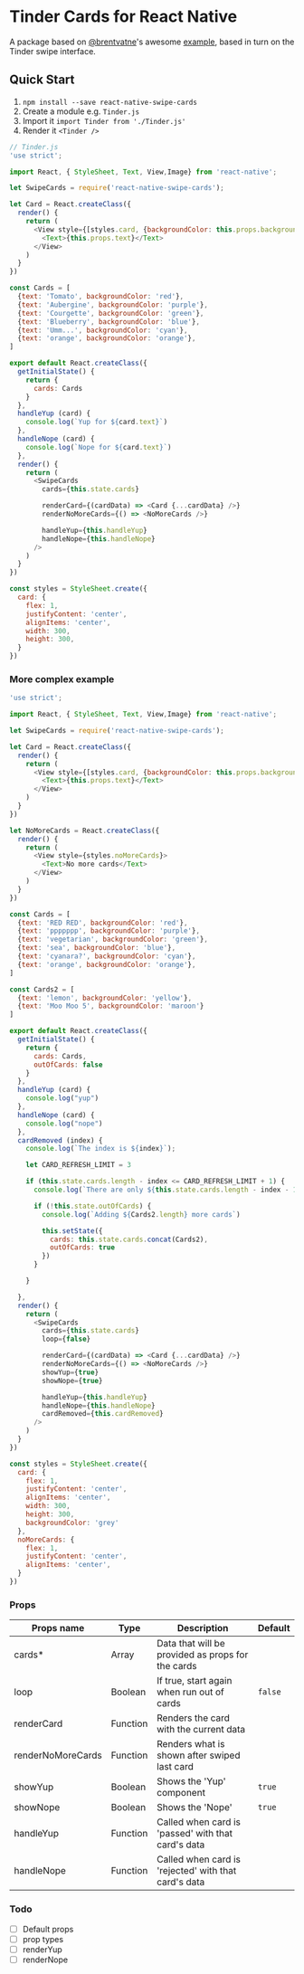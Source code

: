 # Tinder Cards for React Native
A package based on [@brentvatne](https://github.com/brentvatne/)'s awesome [example](https://github.com/brentvatne/react-native-animated-demo-tinder), based in turn on the Tinder swipe interface.

## Quick Start
1. `npm install --save react-native-swipe-cards`
2. Create a module e.g. `Tinder.js`
3. Import it `import Tinder from './Tinder.js'`
4. Render it `<Tinder />`

```javascript
// Tinder.js
'use strict';

import React, { StyleSheet, Text, View,Image} from 'react-native';

let SwipeCards = require('react-native-swipe-cards');

let Card = React.createClass({
  render() {
    return (
      <View style={[styles.card, {backgroundColor: this.props.backgroundColor}]}>
        <Text>{this.props.text}</Text>
      </View>
    )
  }
})

const Cards = [
  {text: 'Tomato', backgroundColor: 'red'},
  {text: 'Aubergine', backgroundColor: 'purple'},
  {text: 'Courgette', backgroundColor: 'green'},
  {text: 'Blueberry', backgroundColor: 'blue'},
  {text: 'Umm...', backgroundColor: 'cyan'},
  {text: 'orange', backgroundColor: 'orange'},
]

export default React.createClass({
  getInitialState() {
    return {
      cards: Cards
    }
  },
  handleYup (card) {
    console.log(`Yup for ${card.text}`)
  },
  handleNope (card) {
    console.log(`Nope for ${card.text}`)
  },
  render() {
    return (
      <SwipeCards
        cards={this.state.cards}

        renderCard={(cardData) => <Card {...cardData} />}
        renderNoMoreCards={() => <NoMoreCards />}

        handleYup={this.handleYup}
        handleNope={this.handleNope}
      />
    )
  }
})

const styles = StyleSheet.create({
  card: {
    flex: 1,
    justifyContent: 'center',
    alignItems: 'center',
    width: 300,
    height: 300,
  }
})

```

### More complex example
```javascript
'use strict';

import React, { StyleSheet, Text, View,Image} from 'react-native';

let SwipeCards = require('react-native-swipe-cards');

let Card = React.createClass({
  render() {
    return (
      <View style={[styles.card, {backgroundColor: this.props.backgroundColor}]}>
        <Text>{this.props.text}</Text>
      </View>
    )
  }
})

let NoMoreCards = React.createClass({
  render() {
    return (
      <View style={styles.noMoreCards}>
        <Text>No more cards</Text>
      </View>
    )
  }
})

const Cards = [
  {text: 'RED RED', backgroundColor: 'red'},
  {text: 'ppppppp', backgroundColor: 'purple'},
  {text: 'vegetarian', backgroundColor: 'green'},
  {text: 'sea', backgroundColor: 'blue'},
  {text: 'cyanara?', backgroundColor: 'cyan'},
  {text: 'orange', backgroundColor: 'orange'},
]

const Cards2 = [
  {text: 'lemon', backgroundColor: 'yellow'},
  {text: 'Moo Moo 5', backgroundColor: 'maroon'}
]

export default React.createClass({
  getInitialState() {
    return {
      cards: Cards,
      outOfCards: false
    }
  },
  handleYup (card) {
    console.log("yup")
  },
  handleNope (card) {
    console.log("nope")
  },
  cardRemoved (index) {
    console.log(`The index is ${index}`);

    let CARD_REFRESH_LIMIT = 3

    if (this.state.cards.length - index <= CARD_REFRESH_LIMIT + 1) {
      console.log(`There are only ${this.state.cards.length - index - 1} cards left.`);

      if (!this.state.outOfCards) {
        console.log(`Adding ${Cards2.length} more cards`)

        this.setState({
          cards: this.state.cards.concat(Cards2),
          outOfCards: true
        })
      }

    }

  },
  render() {
    return (
      <SwipeCards
        cards={this.state.cards}
        loop={false}

        renderCard={(cardData) => <Card {...cardData} />}
        renderNoMoreCards={() => <NoMoreCards />}
        showYup={true}
        showNope={true}

        handleYup={this.handleYup}
        handleNope={this.handleNope}
        cardRemoved={this.cardRemoved}
      />
    )
  }
})

const styles = StyleSheet.create({
  card: {
    flex: 1,
    justifyContent: 'center',
    alignItems: 'center',
    width: 300,
    height: 300,
    backgroundColor: 'grey'
  },
  noMoreCards: {
    flex: 1,
    justifyContent: 'center',
    alignItems: 'center',
  }
})
```

### Props
| Props name        | Type     | Description                                          | Default |
|-------------------|----------|------------------------------------------------------|---------|
| cards*            | Array    | Data that will be provided as props for the cards    |         |
| loop              | Boolean  | If true, start again when run out of cards           | `false` |
| renderCard        | Function | Renders the card with the current data               |         |
| renderNoMoreCards | Function | Renders what is shown after swiped last card         |         |
| showYup           | Boolean  | Shows the 'Yup' component                            | `true`  |
| showNope          | Boolean  | Shows the 'Nope'                                     | `true`  |
| handleYup         | Function | Called when card is 'passed' with that card's data   |         |
| handleNope        | Function | Called when card is 'rejected' with that card's data |         |

### Todo
- [ ] Default props
- [ ] prop types
- [ ] renderYup
- [ ] renderNope
